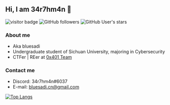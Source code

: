 ##  Hi, I am 34r7hm4n 👋

![visitor badge](https://visitor-badge.glitch.me/badge?page_id=bluesadi.bluesadi)
![GitHub followers](https://img.shields.io/github/followers/bluesadi?style=social)   ![GitHub User's stars](https://img.shields.io/github/stars/bluesadi?style=social)

### About me
- Aka bluesadi
- Undergraduate student of Sichuan University, majoring in Cybersecurity
- CTFer | REer at [0x401 Team](https://0x401.com/)

### Contact me
- Discord: 34r7hm4n#6037
- E-mail: bluesadi.cn@gmail.com

[![Top Langs](https://github-readme-stats.vercel.app/api/top-langs/?username=bluesadi&langs_count=6&layout=compact)](https://github.com/anuraghazra/github-readme-stats)

